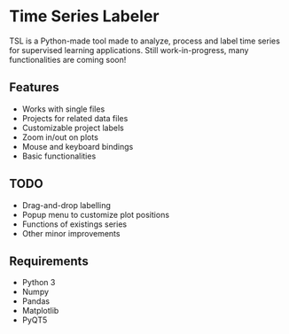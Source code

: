 # Time Series Labeler
TSL is a Python-made tool made to analyze, process and label time series for supervised learning applications.
Still work-in-progress, many functionalities are coming soon!



## Features
- Works with single files
- Projects for related data files
- Customizable project labels
- Zoom in/out on plots
- Mouse and keyboard bindings
- Basic functionalities



## TODO
- Drag-and-drop labelling
- Popup menu to customize plot positions
- Functions of existings series
- Other minor improvements



## Requirements
- Python 3
- Numpy
- Pandas
- Matplotlib
- PyQT5
